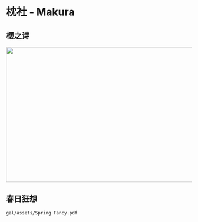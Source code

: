 # 枕社 - Makura
## 樱之诗
<img src="gal/pic/Poem.png" width="641" height="367" />

## **春日狂想**

```pdf
gal/assets/Spring Fancy.pdf
```
